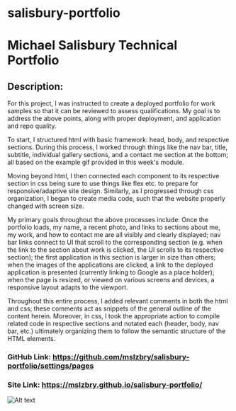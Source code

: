 # salisbury-portfolio
# Michael Salisbury Technical Portfolio
## Description:

For this project, I was instructed to create a deployed portfolio for work samples so that it can be reviewed to assess qualifications. My goal is to address the above points, along with proper deployment, and application and repo quality. 

To start, I structured html with basic framework: head, body, and respective sections. During this process, I worked through things like the nav bar, title, subtitle, individual gallery sections, and a contact me section at the bottom; all based on the example gif provided in this week's module. 

Moving beyond html, I then connected each component to its respective section in css being sure to use things like flex etc. to prepare for responsive/adaptive site design. Similarly, as I progressed through css organization, I began to create media code, such that the website properly changed with screen size. 

My primary goals throughout the above processes include: 
Once the portfolio loads, my name, a recent photo, and links to sections about me, my work, and how to contact me are all visibly and clearly displayed; nav bar links connect to UI that scroll to the corresponding section (e.g. when the link to the section about work is clicked, the UI scrolls to its respective section); the first application in this section is larger in size than others; when the images of the applications are clicked, a link to the deployed application is presented (currently linking to Google as a place holder); when the page is resized, or viewed on various screens and devices, a responsive layout adapts to the viewport. 

Throughout this entire process, I added relevant comments in both the html and css; these comments act as snippets of the general outline of the content herein. Moreover, in css, I took the appropriate action to compile related code in respective sections and notated each (header, body, nav bar, etc.) ultimately organizing them to follow the semantic structure of the HTML elements. 

### GitHub Link: https://github.com/mslzbry/salisbury-portfolio/settings/pages
### Site Link: https://mslzbry.github.io/salisbury-portfolio/

![Alt text](assets/images/site-screenshot.png "screenshot")

